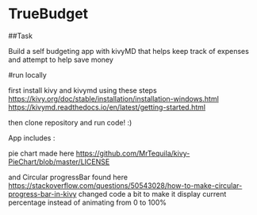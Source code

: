 # TrueBudget

##Task

Build a self budgeting app with kivyMD that helps keep track of expenses and attempt to help save money

#run locally

first install kivy and kivymd  using these steps
https://kivy.org/doc/stable/installation/installation-windows.html
https://kivymd.readthedocs.io/en/latest/getting-started.html

then clone repository and run code! :)

App includes :

pie chart made here 
https://github.com/MrTequila/kivy-PieChart/blob/master/LICENSE

and Circular progressBar found here
https://stackoverflow.com/questions/50543028/how-to-make-circular-progress-bar-in-kivy
changed code a bit to make it display current percentage instead of animating from 0 to 100%
